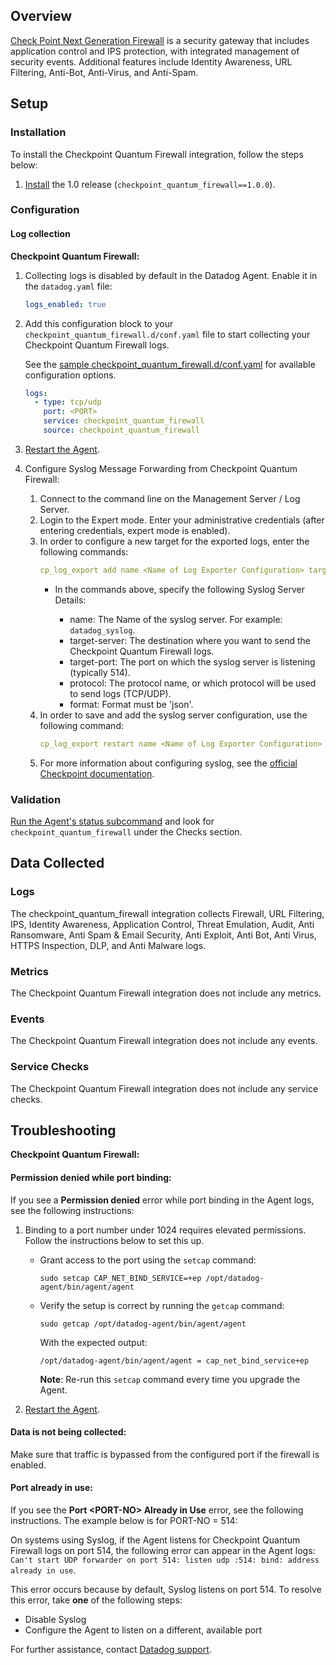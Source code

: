 ## Overview

[Check Point Next Generation Firewall][7] is a security gateway that includes application control and IPS protection, with integrated management of security events. Additional features include Identity Awareness, URL Filtering, Anti-Bot, Anti-Virus, and Anti-Spam.

## Setup

### Installation

To install the Checkpoint Quantum Firewall integration, follow the steps below:

1. [Install][5] the 1.0 release (`checkpoint_quantum_firewall==1.0.0`).

### Configuration

#### Log collection

**Checkpoint Quantum Firewall:**

1. Collecting logs is disabled by default in the Datadog Agent. Enable it in the `datadog.yaml` file:

   ```yaml
   logs_enabled: true
   ```

2. Add this configuration block to your `checkpoint_quantum_firewall.d/conf.yaml` file to start collecting your Checkpoint Quantum Firewall logs.

   See the [sample checkpoint_quantum_firewall.d/conf.yaml][6] for available configuration options.

   ```yaml
   logs:
     - type: tcp/udp
       port: <PORT>
       service: checkpoint_quantum_firewall
       source: checkpoint_quantum_firewall
   ```

3. [Restart the Agent][1].

4. Configure Syslog Message Forwarding from Checkpoint Quantum Firewall:
   1. Connect to the command line on the Management Server / Log Server.
   2. Login to the Expert mode. Enter your administrative credentials (after entering credentials, expert mode is enabled).
   3. In order to configure a new target for the exported logs, enter the following commands:
      ```yaml
      cp_log_export add name <Name of Log Exporter Configuration> target-server <HostName or IP address of Target Server> target-port <Port on Target Server> protocol {tcp | udp} format json
      ```
      - In the commands above, specify the following Syslog Server Details:
 
        - name: The Name of the syslog server. For example: `datadog_syslog`.
        - target-server: The destination where you want to send the Checkpoint Quantum Firewall logs.
        - target-port: The port on which the syslog server is listening (typically 514).
        - protocol: The protocol name, or which protocol will be used to send logs (TCP/UDP).
        - format: Format must be 'json'.
   4. In order to save and add the syslog server configuration, use the following command:
      ```yaml
      cp_log_export restart name <Name of Log Exporter Configuration>
      ```
   5. For more information about configuring syslog, see the [official Checkpoint documentation][4].

### Validation

[Run the Agent's status subcommand][2] and look for `checkpoint_quantum_firewall` under the Checks section.

## Data Collected

### Logs

The checkpoint_quantum_firewall integration collects Firewall, URL Filtering, IPS, Identity Awareness, Application Control, Threat Emulation, Audit, Anti Ransomware, Anti Spam & Email Security, Anti Exploit, Anti Bot, Anti Virus, HTTPS Inspection, DLP, and Anti Malware logs.

### Metrics

The Checkpoint Quantum Firewall integration does not include any metrics.

### Events

The Checkpoint Quantum Firewall integration does not include any events.

### Service Checks

The Checkpoint Quantum Firewall integration does not include any service checks.

## Troubleshooting

**Checkpoint Quantum Firewall:**

#### Permission denied while port binding:

If you see a **Permission denied** error while port binding in the Agent logs, see the following instructions:

1.  Binding to a port number under 1024 requires elevated permissions. Follow the instructions below to set this up.

    - Grant access to the port using the `setcap` command:

      ```
      sudo setcap CAP_NET_BIND_SERVICE=+ep /opt/datadog-agent/bin/agent/agent
      ```

    - Verify the setup is correct by running the `getcap` command:

      ```
      sudo getcap /opt/datadog-agent/bin/agent/agent
      ```

      With the expected output:

      ```
      /opt/datadog-agent/bin/agent/agent = cap_net_bind_service+ep
      ```

      **Note**: Re-run this `setcap` command every time you upgrade the Agent.

2.  [Restart the Agent][1].

#### Data is not being collected:

Make sure that traffic is bypassed from the configured port if the firewall is enabled.

#### Port already in use:

If you see the **Port <PORT-NO\> Already in Use** error, see the following instructions. The example below is for PORT-NO = 514:

On systems using Syslog, if the Agent listens for Checkpoint Quantum Firewall logs on port 514, the following error can appear in the Agent logs: `Can't start UDP forwarder on port 514: listen udp :514: bind: address already in use`.

This error occurs because by default, Syslog listens on port 514. To resolve this error, take **one** of the following steps:

- Disable Syslog
- Configure the Agent to listen on a different, available port

For further assistance, contact [Datadog support][3].

[1]: https://docs.datadoghq.com/agent/guide/agent-commands/#start-stop-and-restart-the-agent
[2]: https://docs.datadoghq.com/agent/guide/agent-commands/#agent-status-and-information
[3]: https://docs.datadoghq.com/help/
[4]: https://sc1.checkpoint.com/documents/R81.20/WebAdminGuides/EN/CP_R81.20_LoggingAndMonitoring_AdminGuide/Content/Topics-LMG/Log-Exporter-Configuration-in-CLI-Basic.htm?tocpath=Log%20Exporter%7CConfiguring%20Log%20Exporter%20in%20CLI%7C_____1
[5]: https://docs.datadoghq.com/agent/guide/integration-management/?tab=linux#install
[6]: https://github.com/DataDog/integrations-core/blob/master/checkpoint_quantum_firewall/datadog_checks/checkpoint_quantum_firewall/data/conf.yaml.example
[7]: https://www.checkpoint.com/quantum/next-generation-firewall/